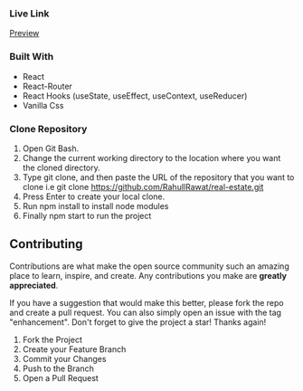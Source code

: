 ### Live Link

[Preview](https://eloquent-boba-5e0b87.netlify.app/)

### Built With

- React
- React-Router
- React Hooks (useState, useEffect, useContext, useReducer)
- Vanilla Css

### Clone Repository

1. Open Git Bash.
2. Change the current working directory to the location where you want the cloned directory.
3. Type git clone, and then paste the URL of the repository that you want to clone i.e git clone https://github.com/RahullRawat/real-estate.git
4. Press Enter to create your local clone.
5. Run npm install to install node modules
6. Finally npm start to run the project

## Contributing

Contributions are what make the open source community such an amazing place to learn, inspire, and create. Any contributions you make are **greatly appreciated**.

If you have a suggestion that would make this better, please fork the repo and create a pull request. You can also simply open an issue with the tag "enhancement".
Don't forget to give the project a star! Thanks again!

1. Fork the Project
2. Create your Feature Branch
3. Commit your Changes
4. Push to the Branch
5. Open a Pull Request
